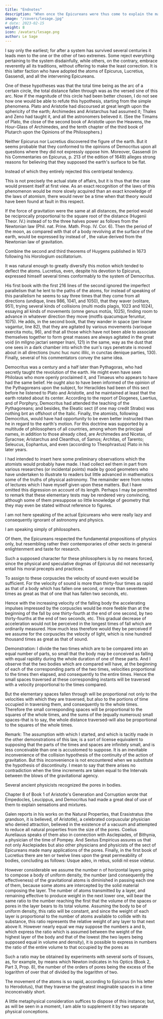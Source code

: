 ```yaml
---
title: "Endnotes"
description: "When once the Epicureans were thus come to explain the matter so neatly, the most thoughtful and curious among them would certainly have followed out the consequences"
image: "/covers/lesage.jpg"
# date: 2023-02-15
weight: 8
icon: /avatars/lesage.png
author: Le Sage
---
```



<!-- Translated by C. G. Abbot from Nouveaux Memoires de L' Academie Royale des Sciences et Belles-Lettres. Annee, MDCLXXXII. A Berlin, MDCLXXXIV, pp. 404-427.   -->

 I say only the earliest; for after a system has survived several centuries it leads men to the one or the other of two extremes. Some reject everything pertaining to the system disdainfully, while others, on the contrary, embrace reverently all its traditions, without offering to make the least correction. It is this latter faction who have adopted the atoms of Epicurus, Lucretius, Gassendi, and all the intervening Epicureans.

One of these hypotheses was that the total time being as the arc of a certain circle, the total distance fallen through was as the versed sine of this arc. Now if the magnitude of this circle had been better chosen, I do not see how one would be able to refute this hypothesis, starting from the simple phenomena.
 Plato and Aristotle had discoursed at great length upon the sphericity of the earth; Archimedes and Aristarchus had assumed it; Thales and Zeno had taught it, and all the astronomers believed it. (See the Timams of Plato, the close of the second book of Aristotle upon the Heavens, the Hour-Glass of Archimedes, and the tenth chapter of the third book of Plutarch upon the Opinions of the Philosophers.)

Neither Epicurus nor Lucretius discovered the figure of the earth. But it seems probable that they conformed to the opinions of Democritus upon all questions where they did not expressly oppose him. Moreover, Gassendi (in his Commentaries on Epicurus, p. 213 of the edition of 1649) alleges strong reasons for believing that they supposed the earth's surface to be flat.

Instead of which they entirely rejected this centripetal tendency.

This is not precisely the actual state of affairs, but it is thus that the case would present itself at first view. As an exact recognition of the laws of this phenomenon would be more slowly acquired than an exact knowledge of the laws of atomism, there would never be a time when that theory would have been found at fault in this respect.

If the force of gravitation were the same at all distances, the period would be reciprocally proportional to the square root of the distance (Hugenii Theor. IV.) instead of to the three halves power as follows from the Newtonian law (Phil. nat. Prine. Math. Prop. IV. Cor. 6). Then the period of the moon, as compared with that of a body revolving at the surface of the earth, would be expressed by instead of , the value derived from the Newtonian law of gravitation.

Combine the second and third theorems of Huygens published in 1673 following his Horologium oscillatorium.

It was natural enough to greatly diversify this motion which tended to deflect the atoms.
Lucretius, even, despite his devotion to Epicurus, expressed himself several times conformably to the system of Democritus. 

His first book with the first 216 lines of the second ignored the imperfect parallelism that he lent to the paths of the atoms, for instead of speaking of this parallelism he seems to say three times that they come from all directions (undique, lines 986, 1041, and 1050), that they waver (volitare, 951), trying several kinds of collisions (multi modis plagis, 1023 and 1024), essaying all kinds of movements (omne genus motûs, 1025), finding room to advance in whatever direction they move (motfls quacumque feruntur, 1075). He adds, in the second book, that they wander in space (per Inane vagantur, line 82), that they are agitated by various movements (varioque exercita motu, 96), and that all those which have not been able to associate themselves together to form great masses are always agitated in the great void (in mllgno jactari semper Inani, 121) in the same, way as the dust that one sees in a dark chamber into which the sun's rays penetrate is moved about in all directions (nunc huc nunc illilc, in cunctas denique parties, 130). Finally, several of his commentators convey the same idea.

Democritus was a century and a half later than Pythagoras, who had secretly taught the revolution of the earth. He might even have seen Philolaus who more openly proclaimed it, and Timaeus who appears to have had the same belief. He ought also to have been informed of the opinion of the Pythagoreans upon the subject, for Heraclides had been of this sect before he listened to Plato and Aristotle, and he maintained at least that the earth rotated about its center. According to the report of Diogenes, Laertius, and of Porphyry, Democritus had attended the teaching of the Pythagoreans; and besides, the Eleatic sect (if one may credit Strabo) was nothing bnt an offshoot of the Italic. Finally, the atomists, following Democritus, would have had opportunity to be even better instructed than he in regard to the earth's motion. For this doctrine was supported by a multitude of philosophers of all countries, among whom the principal names, in addition to those already cited, are Archimedes and Nicetas, of Syracnse; Aristarchus and Cleanthus, of Samos; Architas, of Tarento; Seleucus, Eophantus, and even (according to Theophrastus) Plato in his later years.

I had intended to insert here some preliminary observations which the atomists would probably have made. I had collect eel them in part from various researches (or incidental points) made by good geometers who have undertaken to illustrate to readers but little advanced in mathematics some of the truths of physical astronomy. The remainder were from notes of lectures which I have myself given upon these matters. But I have omitted this digression on account of its length. Perhaps I may be permitted to remark that these elementary tests may be rendered very convincing, although some of them presuppose so little knowledge of geometry that they may even be stated without reference to figures.

I am not here speaking of the actual Epicureans who were really lazy and consequently ignorant of astronomy and physics.

I am speaking simply of philosophers.

Of them, the Epicureans respected the fundamental propositions of physics only, but resembling rather their contemporaries of other sects in general enlightenment and taste for research. 

Such a supposed character for these philosophers is by no means forced, since the physical and speculative dogmas of Epicurus did not necessarily entail his moral precepts and practices.

To assign to these corpuscles the velocity of sound even would be sufficient. For the velocity of sound is more than thirty-four times as rapid as that of a body which has fallen one second, or more than seventeen times as great as that of one that has fallen two seconds, etc. 

Hence with the increasing velocity of the falling body the accelerating impulses impressed by the corpuscles would be more feeble than at the beginning of the fall by one thirty-fourth at the end of one second, by two thirty-fourths at the end of two seconds, etc. This gradual decrease of acceleration would not be perceived in the longest times of fall which are ordinarily measured. How much less therefore would they be perceived if we assume for the corpuscles the velocity of light, which is nine hundred thousand times as great as that of sound.

 Demonstration: I divide the two times which are to be compared into an equal number of parts, so small that the body may be conceived as falling with equal rapidity during the whole duration of one of these parts. And I observe that the two bodies which are compared will have, at the beginning of each of the corresponding parts of the two times, velocities proportional to the times then elapsed, and consequently to the entire times. Hence the small spaces traversed at these corresponding instants will be traversed with a velocity proportional to the times compared.

But the elementary spaces fallen through will be proportional not only to the velocities with which they are traversed, but also to the portions of time occupied in traversing them, and consequently to the whole times. Therefore the small corresponding spaces will be proportional to the squares of the whole times, and the sums of the (equally numerous) small spaces-that is to say, the whole distance traversed-will also be proportional to the squares of the whole times.

Remark: The assumption with which I started, and which is tacitly made in the other demonstrations of this law, is a sort of license equivalent to supposing that the parts of the times and spaces are infinitely small, and is less conceivable than one is accustomed to suppose. It is an inevitable inconvenience of the collision hypothesis of the continuity of the action of gravitation. But this inconvenience is not encountered when we substitute the hypothesis of discontinuity. I mean to say that there arises no contradiction when the time increments are taken equal to the Intervals between the blows of the gravitational agency.

Several ancient physicists recognized the pores in bodies. 

Chapter 8 of Book 1 of Aristotle's Generation and Corruption wrote that Empedocles, Leucippus, and Democritus had made a great deal of use of them to explain sensations and mixtures. 

Galen reports in his works on the Natural Properties, that Erasistratus (the grandson, it is believed, of Aristotle), a celebrated corpuscular physician who denied attraction, believed in the existence of a vacuum and attempted to reduce all natural properties from the size of the pores. Coelius Aureliauus speaks of them also in connection with Asclepiades, of Bithynia, a physician of the time of Pompey. And Sextus Empiricus assures us that not only Asclepiades but also other physicians and physicists of the sect of Epicureans made many applications of the pores. Finally, in the first book of Lucretius there are ten or twelve lines upon the great permeability of bodies, concluding as follows: Usque adeo, in rebus, solidi nil esse videtur.

 However considerable we assume the number n of horizontal layers going to compose a body of uniform density, the number (and consequently the effectiveness) of the gravitational atoms is diminished in passing each one of them, because some atoms are intercepted by the solid material composing the layer. The number of atoms transmitted by a layer, and remaining effective to produce weight in the next lower one, will bear the same ratio to the number reaching the first that the volume of the spaces or pores in the layer bears to its total volume. Assuming the body to be of uniform density, this ratio will be constant, and since the weight of each layer is proportional to the number of atoms available to collide with its substance, this ratio represents the relative weight of any layer to that next above It. However nearly equal we may suppose the numbers a and b, which express the ratio which is assumed between the weight of the highest layer of the body and that of the lowest (the two layers being supposed equal in volume and density), it is possible to express in numbers the ratio of the entire volume to that occupied by the pores as 


Such a ratio may be obtained by experiments with several sorts of tissues, as, for example, by means which Newton indicates in his Optics (Book 2, Part 3, Prop. 8), the number of the orders of pores being the excess of the logarithm of  over that of divided by the logarithm of two.

The movement of the atoms is so rapid, according to Epicurus (in his letter to Herodotus), that they traverse the greatest imaginable spaces in a time inconceivably short.

A little metaphysical consideration suffices to dispose of this instance; but, as will be seen in a moment, I am able to supplement it by two separate physical conceptions.
